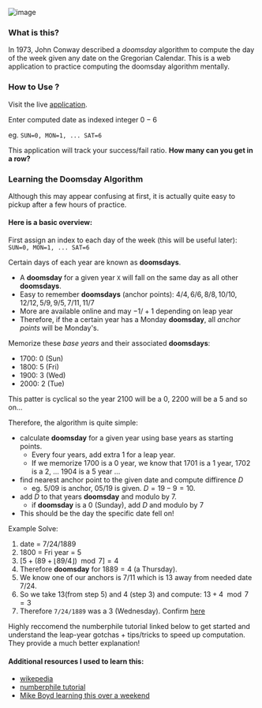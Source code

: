 ![image](https://user-images.githubusercontent.com/45021394/182700001-d4a14927-6104-4941-8eb7-1f41c963f6b1.png)


### What is this?
In 1973, John Conway described a *doomsday* algorithm to compute the day of the week given any date on the Gregorian Calendar. This is a web application to practice computing the doomsday algorithm mentally. 

### How to Use ?
Visit the live [application](https://solzilberman.github.io/doomsday_trainer/).

Enter computed date as indexed integer $0-6$

eg. `SUN=0, MON=1, ... SAT=6`

This application will track your success/fail ratio. 
**How many can you get in a row?**

### Learning the Doomsday Algorithm
Although this may appear confusing at first, it is actually quite easy to pickup after a few hours of practice. 

#### Here is a basic overview:
First assign an index to each day of the week (this will be useful later):
`SUN=0, MON=1, ... SAT=6`

Certain days of each year are known as **doomsdays**.
- A **doomsday** for a given year `X` will fall on the same day as all other **doomsdays**.
- Easy to remember **doomsdays** (anchor points): $4/4, 6/6, 8/8, 10/10, 12/12, 5/9, 9/5, 7/11, 11/7$
- More are available online and may $-1/+1$ depending on leap year
- Therefore, if the a certain year has a Monday **doomsday**, all *anchor points* will be Monday's.

Memorize these *base years* and their associated **doomsdays**:
- $1700$: $0$ (Sun) 
- $1800$: $5$ (Fri)
- $1900$: $3$ (Wed)
- $2000$: $2$ (Tue)

This patter is cyclical so the year $2100$ will be a $0$, $2200$ will be a $5$ and so on...

Therefore, the algorithm is quite simple:
- calculate **doomsday** for a given year using base years as starting points.
  - Every four years, add extra $1$ for a leap year. 
  - If we memorize $1700$ is a $0$ year, we know that $1701$ is a $1$ year, $1702$ is a $2$, ... $1904$ is a $5$ year ... 
- find nearest anchor point to the given date and compute diffirence $D$
  - eg. $5/09$ is anchor, $05/19$ is given. $D=19-9=10$.
- add $D$ to that years **doomsday** and modulo by $7$.
  - if **doomsday** is a $0$ (Sunday), add $D$ and modulo by $7$
- This should be the day the specific date fell on!

Example Solve:
1. date = $7/24/1889$
2. $1800$ = Fri year = $5$
3. $[5 + (89+\lfloor 89/4 \rfloor) \mod 7]=4$
4. Therefore **doomsday** for $1889=4$ (a Thursday).
5. We know one of our anchors is $7/11$ which is 13 away from needed date $7/24$.
6. So we take $13$(from step 5) and $4$ (step 3) and compute: $13+4\mod7=3$
7. Therefore `7/24/1889` was a $3$ (Wednesday). Confirm [here](https://www.google.com/search?q=what+day+was+07%2F24%2F1889)

Highly reccomend the numberphile tutorial linked below to get started and understand the leap-year gotchas + tips/tricks to speed up computation. They provide a much better explanation!

#### Additional resources I used to learn this:
- [wikepedia](https://en.wikipedia.org/wiki/Doomsday_rule)
- [numberphile tutorial](https://www.youtube.com/watch?v=z2x3SSBVGJU)
- [Mike Boyd learning this over a weekend](https://youtu.be/eSpW4I5moiA)
